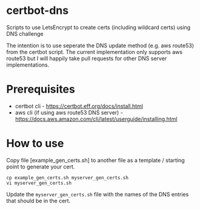 # certbot-dns
Scripts to use LetsEncrypt to create certs (including wildcard certs) using DNS challenge

The intention is to use seperate the DNS update method (e.g. aws route53) from the certbot script.  The current implementation only supports aws route53 but I will happily take pull requests for other DNS server implementations.

# Prerequisites
- certbot cli - https://certbot.eff.org/docs/install.html
- aws cli (if using aws route53 DNS server) - https://docs.aws.amazon.com/cli/latest/userguide/installing.html

# How to use

Copy file [example_gen_certs.sh] to another file as a template / starting point to generate your cert.

```
cp example_gen_certs.sh myserver_gen_certs.sh
vi myserver_gen_certs.sh
```

Update the `myserver_gen_certs.sh` file with the names of the DNS entries that should be in the cert.

